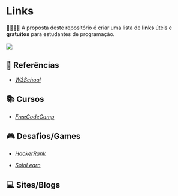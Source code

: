 # Links 
🚧🚧🚧🚧
A proposta deste repositório é criar uma lista de **links** úteis e **gratuitos** para estudantes de programação. 
<br>
<br>
![](https://informaticasimples.net/wp-content/uploads/2011/09/futurama-online.png)


##  :bookmark_tabs: **Referências**


* _[W3School](https://www.w3schools.com/)_

 ## :books: **Cursos**


* _[FreeCodeCamp](https://www.freecodecamp.org/)_



## :video_game: **Desafios/Games**



* _[HackerRank](https://www.hackerrank.com/)_

* _[SoloLearn](https://www.sololearn.com/)_



## :computer: **Sites/Blogs**



